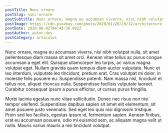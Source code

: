 ```yaml
---
postTitle: Nunc ornare
postSlug: nunc-ornare
postSubtitle: Nunc ornare, magna eu accumsan viverra, nisi nibh volutpat nulla.
postImage: https://cdn.pixabay.com/photo/2020/01/26/19/32/architecture-4795667_1280.jpg
postDate: 2020-08-02T04:43:36.862Z
postAuthor: autor-dos
postCategory: articulos
---
```

<!--StartFragment-->

Nunc ornare, magna eu accumsan viverra, nisi nibh volutpat nulla, sit amet pellentesque diam massa sit amet orci. Aenean vitae tellus ac purus congue accumsan a eget elit. Quisque ullamcorper leo turpis, ac varius magna volutpat eget. Nullam gravida quam tempus diam auctor vulputate. Nunc et leo interdum, vulputate leo tincidunt, pretium erat. Cras volutpat mi dolor, in molestie felis posuere eu. Suspendisse potenti. Nam massa nisl, tincidunt et tellus non, aliquet rhoncus nulla. Suspendisse facilisis vulputate laoreet. Curabitur consequat ipsum a purus efficitur, ut cursus purus fringilla.

Morbi lacinia egestas nunc vitae sollicitudin. Donec nec risus non nisi tempor eleifend. Suspendisse dapibus sapien sit amet elit elementum, sit amet posuere justo venenatis. Sed eget leo quis nisi dignissim tristique. Proin sed leo facilisis, egestas ipsum id, fermentum sapien. Aenean finibus, erat eu accumsan posuere, odio mi euismod sem, ac aliquam magna velit ut nulla. Mauris varius mauris a nisi tincidunt volutpat.

<!--EndFragment-->